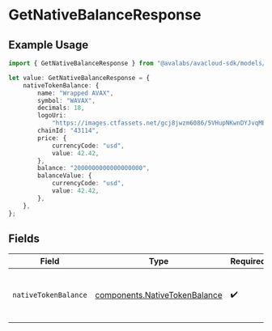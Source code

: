 # GetNativeBalanceResponse

## Example Usage

```typescript
import { GetNativeBalanceResponse } from "@avalabs/avacloud-sdk/models/components";

let value: GetNativeBalanceResponse = {
    nativeTokenBalance: {
        name: "Wrapped AVAX",
        symbol: "WAVAX",
        decimals: 18,
        logoUri:
            "https://images.ctfassets.net/gcj8jwzm6086/5VHupNKwnDYJvqMENeV7iJ/fdd6326b7a82c8388e4ee9d4be7062d4/avalanche-avax-logo.svg",
        chainId: "43114",
        price: {
            currencyCode: "usd",
            value: 42.42,
        },
        balance: "2000000000000000000",
        balanceValue: {
            currencyCode: "usd",
            value: 42.42,
        },
    },
};
```

## Fields

| Field                                                                          | Type                                                                           | Required                                                                       | Description                                                                    |
| ------------------------------------------------------------------------------ | ------------------------------------------------------------------------------ | ------------------------------------------------------------------------------ | ------------------------------------------------------------------------------ |
| `nativeTokenBalance`                                                           | [components.NativeTokenBalance](../../models/components/nativetokenbalance.md) | :heavy_check_mark:                                                             | The native token balance for the address.                                      |